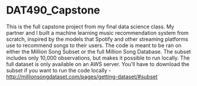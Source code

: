 # DAT490_Capstone
This is the full capstone project from my final data science class. My partner and I built a machine learning music recommendation system from scratch, inspired by the models that Spotify and other streaming platforms use to recommend songs to their users. 
The code is meant to be ran on either the Million Song Subset or the full Million Song Database. The subset includes only 10,000 observations, but makes it possible to run locally. The full dataset is only available on an AWS server. You'll have to download the subset if you want to run the code locally - http://millionsongdataset.com/pages/getting-dataset/#subset
